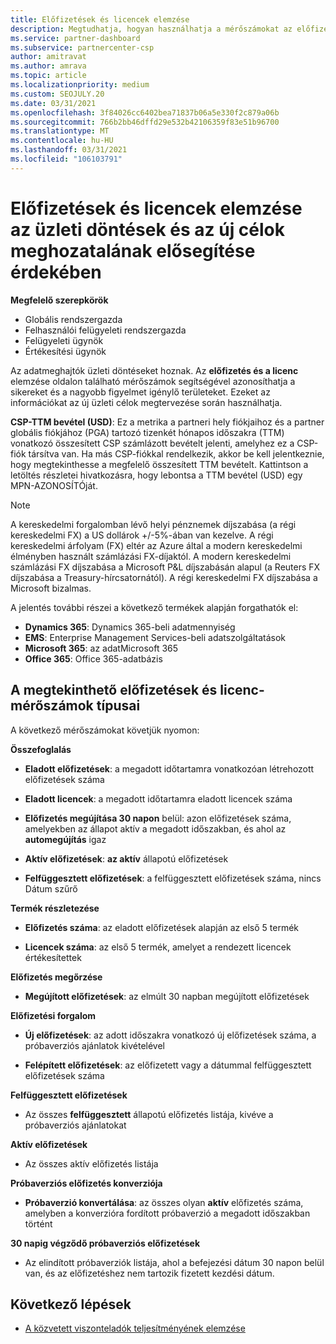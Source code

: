 ```yaml
---
title: Előfizetések és licencek elemzése
description: Megtudhatja, hogyan használhatja a mérőszámokat az előfizetés és a licenc elemzése oldalon a sikerek és a nagyobb figyelmet igénylő területek azonosításához.
ms.service: partner-dashboard
ms.subservice: partnercenter-csp
author: amitravat
ms.author: amrava
ms.topic: article
ms.localizationpriority: medium
ms.custom: SEOJULY.20
ms.date: 03/31/2021
ms.openlocfilehash: 3f84026cc6402bea71837b06a5e330f2c879a06b
ms.sourcegitcommit: 766b2bb46dffd29e532b42106359f83e51b96700
ms.translationtype: MT
ms.contentlocale: hu-HU
ms.lasthandoff: 03/31/2021
ms.locfileid: "106103791"
---
```

# <a name="analyze-subscriptions-and-licenses-to-help-you-drive-business-decisions-and-new-goals"></a>Előfizetések és licencek elemzése az üzleti döntések és az új célok meghozatalának elősegítése érdekében

**Megfelelő szerepkörök**

- Globális rendszergazda
- Felhasználói felügyeleti rendszergazda
- Felügyeleti ügynök
- Értékesítési ügynök

Az adatmeghajtók üzleti döntéseket hoznak. Az **előfizetés és a licenc** elemzése oldalon található mérőszámok segítségével azonosíthatja a sikereket és a nagyobb figyelmet igénylő területeket. Ezeket az információkat az új üzleti célok megtervezése során használhatja.

**CSP-TTM bevétel (USD)**: Ez a metrika a partneri hely fiókjaihoz és a partner globális fiókjához (PGA) tartozó tizenkét hónapos időszakra (TTM) vonatkozó összesített CSP számlázott bevételt jelenti, amelyhez ez a CSP-fiók társítva van. Ha más CSP-fiókkal rendelkezik, akkor be kell jelentkeznie, hogy megtekinthesse a megfelelő összesített TTM bevételt.  Kattintson a letöltés részletei hivatkozásra, hogy lebontsa a TTM bevétel (USD) egy MPN-AZONOSÍTÓját.

>[!NOTE]
>A kereskedelmi forgalomban lévő helyi pénznemek díjszabása (a régi kereskedelmi FX) a US dollárok +/-5%-ában van kezelve. A régi kereskedelmi árfolyam (FX) eltér az Azure által a modern kereskedelmi élményben használt számlázási FX-díjaktól. A modern kereskedelmi számlázási FX díjszabása a Microsoft P&L díjszabásán alapul (a Reuters FX díjszabása a Treasury-hírcsatornától). A régi kereskedelmi FX díjszabása a Microsoft bizalmas.


A jelentés további részei a következő termékek alapján forgathatók el:

 - **Dynamics 365**: Dynamics 365-beli adatmennyiség  
 - **EMS**: Enterprise Management Services-beli adatszolgáltatások  
 - **Microsoft 365**: az adatMicrosoft 365  
 - **Office 365**: Office 365-adatbázis  


## <a name="types-of-subscription-and-license-metrics-you-can-view"></a>A megtekinthető előfizetések és licenc-mérőszámok típusai

A következő mérőszámokat követjük nyomon:

**Összefoglalás**  
 - **Eladott előfizetések**: a megadott időtartamra vonatkozóan létrehozott előfizetések száma  
  
 - **Eladott licencek**: a megadott időtartamra eladott licencek száma  
  
 - **Előfizetés megújítása 30 napon** belül: azon előfizetések száma, amelyekben az állapot aktív a megadott időszakban, és ahol az **automegújítás** igaz
 
 - **Aktív előfizetések**: **az aktív** állapotú előfizetések  
 
 - **Felfüggesztett előfizetések**: a felfüggesztett előfizetések száma, nincs Dátum szűrő  

**Termék részletezése**
  
 - **Előfizetés száma**: az eladott előfizetések alapján az első 5 termék  
 
 - **Licencek száma**: az első 5 termék, amelyet a rendezett licencek értékesítettek

**Előfizetés megőrzése**

 - **Megújított előfizetések**: az elmúlt 30 napban megújított előfizetések  

**Előfizetési forgalom**  
 - **Új előfizetések**: az adott időszakra vonatkozó új előfizetések száma, a próbaverziós ajánlatok kivételével  
 
 - **Felépített előfizetések**: az előfizetett vagy a dátummal felfüggesztett előfizetések száma  

**Felfüggesztett előfizetések** 
 
 - Az összes **felfüggesztett** állapotú előfizetés listája, kivéve a próbaverziós ajánlatokat  
  
**Aktív előfizetések**

 - Az összes aktív előfizetés listája  

**Próbaverziós előfizetés konverziója**  

 - **Próbaverzió konvertálása**: az összes olyan **aktív** előfizetés száma, amelyben a konverzióra fordított próbaverzió a megadott időszakban történt  

**30 napig végződő próbaverziós előfizetések**  

 - Az elindított próbaverziók listája, ahol a befejezési dátum 30 napon belül van, és az előfizetéshez nem tartozik fizetett kezdési dátum.  



## <a name="next-steps"></a>Következő lépések

- [A közvetett viszonteladók teljesítményének elemzése](analyze-indirect-resellers.md)